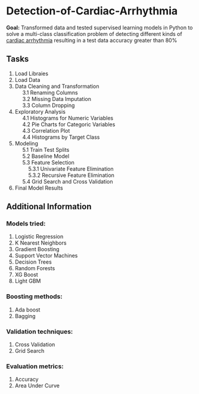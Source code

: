 # Detection-of-Cardiac-Arrhythmia

**Goal:** Transformed data and tested supervised learning models in Python to solve a multi-class classification problem of detecting different kinds of [cardiac arrhythmia](https://archive.ics.uci.edu/ml/datasets/arrhythmia) resulting in a test data accuracy greater than 80%

## Tasks
1. Load Libraies
2. Load Data
3. Data Cleaning and Transformation <br>
&nbsp;&nbsp;&nbsp;&nbsp;    3.1 Renaming Columns <br>
&nbsp;&nbsp;&nbsp;&nbsp;    3.2 Missing Data Imputation <br>
&nbsp;&nbsp;&nbsp;&nbsp;    3.3 Column Dropping <br>
4. Exploratory Analysis<br>
&nbsp;&nbsp;&nbsp;&nbsp;   4.1 Histograms for Numeric Variables<br>
&nbsp;&nbsp;&nbsp;&nbsp;   4.2 Pie Charts for Categoric Variables<br>
&nbsp;&nbsp;&nbsp;&nbsp;   4.3 Correlation Plot <br>
&nbsp;&nbsp;&nbsp;&nbsp;   4.4 Histograms by Target Class<br>
5. Modeling<br>
&nbsp;&nbsp;&nbsp;&nbsp;    5.1 Train Test Splits<br>
&nbsp;&nbsp;&nbsp;&nbsp;    5.2 Baseline Model<br>
&nbsp;&nbsp;&nbsp;&nbsp;    5.3 Feature Selection<br>
&nbsp;&nbsp;&nbsp;&nbsp;&nbsp;&nbsp;&nbsp;&nbsp;      5.3.1 Univariate Feature Elimination<br>
&nbsp;&nbsp;&nbsp;&nbsp;&nbsp;&nbsp;&nbsp;&nbsp;      5.3.2 Recursive Feature Elimination<br>
&nbsp;&nbsp;&nbsp;&nbsp;    5.4 Grid Search and Cross Validation<br>
6. Final Model Results

## Additional Information

### Models tried:
1. Logistic Regression
2. K Nearest Neighbors
3. Gradient Boosting
4. Support Vector Machines
5. Decision Trees
6. Random Forests
7. XG Boost
8. Light GBM

### Boosting methods:
1. Ada boost
2. Bagging

### Validation techniques:
1. Cross Validation
2. Grid Search

### Evaluation metrics:
1. Accuracy
2. Area Under Curve

